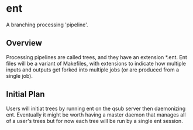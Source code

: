 # ent
A branching processing 'pipeline'.

## Overview
Processing pipelines are called trees, and they have an extension *.ent. Ent files will be a variant of Makefiles, with extensions to indicate how multiple inputs and outputs get forked into multiple jobs (or are produced from a single job).

## Initial Plan
Users will initiat trees by running ent on the qsub server then daemonizing ent. Eventually it might be worth having a master daemon that manages all of a user's trees but for now each tree will be run by a single ent session.
